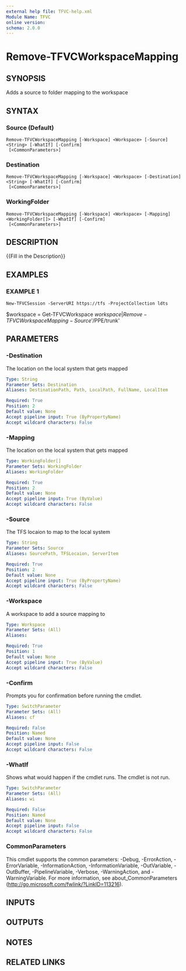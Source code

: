 ```yaml
---
external help file: TFVC-help.xml
Module Name: TFVC
online version:
schema: 2.0.0
---
```


# Remove-TFVCWorkspaceMapping

## SYNOPSIS
Adds a source to folder mapping to the workspace

## SYNTAX

### Source (Default)
```
Remove-TFVCWorkspaceMapping [-Workspace] <Workspace> [-Source] <String> [-WhatIf] [-Confirm]
 [<CommonParameters>]
```

### Destination
```
Remove-TFVCWorkspaceMapping [-Workspace] <Workspace> [-Destination] <String> [-WhatIf] [-Confirm]
 [<CommonParameters>]
```

### WorkingFolder
```
Remove-TFVCWorkspaceMapping [-Workspace] <Workspace> [-Mapping] <WorkingFolder[]> [-WhatIf] [-Confirm]
 [<CommonParameters>]
```

## DESCRIPTION
{{Fill in the Description}}

## EXAMPLES

### EXAMPLE 1
```
New-TFVCSession -ServerURI https://tfs -ProjectCollection ldts
```

$workspace = Get-TFVCWorkspace
$workspace | Remove-TFVCWorkspaceMapping -Source '$/PPE/trunk'

## PARAMETERS

### -Destination
The location on the local system that gets mapped

```yaml
Type: String
Parameter Sets: Destination
Aliases: DestinationPath, Path, LocalPath, FullName, LocalItem

Required: True
Position: 2
Default value: None
Accept pipeline input: True (ByPropertyName)
Accept wildcard characters: False
```

### -Mapping
The location on the local system that gets mapped

```yaml
Type: WorkingFolder[]
Parameter Sets: WorkingFolder
Aliases: WorkingFolder

Required: True
Position: 2
Default value: None
Accept pipeline input: True (ByValue)
Accept wildcard characters: False
```

### -Source
The TFS locaion to map to the local system

```yaml
Type: String
Parameter Sets: Source
Aliases: SourcePath, TFSLocaion, ServerItem

Required: True
Position: 2
Default value: None
Accept pipeline input: True (ByPropertyName)
Accept wildcard characters: False
```

### -Workspace
A workspace to add a source mapping to

```yaml
Type: Workspace
Parameter Sets: (All)
Aliases:

Required: True
Position: 1
Default value: None
Accept pipeline input: True (ByValue)
Accept wildcard characters: False
```

### -Confirm
Prompts you for confirmation before running the cmdlet.

```yaml
Type: SwitchParameter
Parameter Sets: (All)
Aliases: cf

Required: False
Position: Named
Default value: None
Accept pipeline input: False
Accept wildcard characters: False
```

### -WhatIf
Shows what would happen if the cmdlet runs.
The cmdlet is not run.

```yaml
Type: SwitchParameter
Parameter Sets: (All)
Aliases: wi

Required: False
Position: Named
Default value: None
Accept pipeline input: False
Accept wildcard characters: False
```

### CommonParameters
This cmdlet supports the common parameters: -Debug, -ErrorAction, -ErrorVariable, -InformationAction, -InformationVariable, -OutVariable, -OutBuffer, -PipelineVariable, -Verbose, -WarningAction, and -WarningVariable. For more information, see about_CommonParameters (http://go.microsoft.com/fwlink/?LinkID=113216).

## INPUTS

## OUTPUTS

## NOTES

## RELATED LINKS
